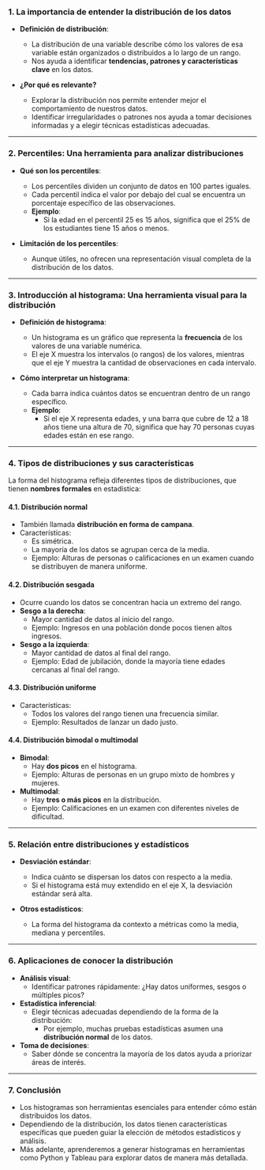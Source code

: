 ### **1. La importancia de entender la distribución de los datos**

- **Definición de distribución**:
  - La distribución de una variable describe cómo los valores de esa variable están organizados o distribuidos a lo largo de un rango.
  - Nos ayuda a identificar **tendencias, patrones y características clave** en los datos.

- **¿Por qué es relevante?**
  - Explorar la distribución nos permite entender mejor el comportamiento de nuestros datos.
  - Identificar irregularidades o patrones nos ayuda a tomar decisiones informadas y a elegir técnicas estadísticas adecuadas.

---

### **2. Percentiles: Una herramienta para analizar distribuciones**

- **Qué son los percentiles**:
  - Los percentiles dividen un conjunto de datos en 100 partes iguales.
  - Cada percentil indica el valor por debajo del cual se encuentra un porcentaje específico de las observaciones.
  - **Ejemplo**:
    - Si la edad en el percentil 25 es 15 años, significa que el 25% de los estudiantes tiene 15 años o menos.

- **Limitación de los percentiles**:
  - Aunque útiles, no ofrecen una representación visual completa de la distribución de los datos.

---

### **3. Introducción al histograma: Una herramienta visual para la distribución**

- **Definición de histograma**:
  - Un histograma es un gráfico que representa la **frecuencia** de los valores de una variable numérica.
  - El eje X muestra los intervalos (o rangos) de los valores, mientras que el eje Y muestra la cantidad de observaciones en cada intervalo.

- **Cómo interpretar un histograma**:
  - Cada barra indica cuántos datos se encuentran dentro de un rango específico.
  - **Ejemplo**:
    - Si el eje X representa edades, y una barra que cubre de 12 a 18 años tiene una altura de 70, significa que hay 70 personas cuyas edades están en ese rango.

---

### **4. Tipos de distribuciones y sus características**

La forma del histograma refleja diferentes tipos de distribuciones, que tienen **nombres formales** en estadística:

#### **4.1. Distribución normal**
- También llamada **distribución en forma de campana**.
- Características:
  - Es simétrica.
  - La mayoría de los datos se agrupan cerca de la media.
  - Ejemplo: Alturas de personas o calificaciones en un examen cuando se distribuyen de manera uniforme.

#### **4.2. Distribución sesgada**
- Ocurre cuando los datos se concentran hacia un extremo del rango.
- **Sesgo a la derecha**:
  - Mayor cantidad de datos al inicio del rango.
  - Ejemplo: Ingresos en una población donde pocos tienen altos ingresos.
- **Sesgo a la izquierda**:
  - Mayor cantidad de datos al final del rango.
  - Ejemplo: Edad de jubilación, donde la mayoría tiene edades cercanas al final del rango.

#### **4.3. Distribución uniforme**
- Características:
  - Todos los valores del rango tienen una frecuencia similar.
  - Ejemplo: Resultados de lanzar un dado justo.

#### **4.4. Distribución bimodal o multimodal**
- **Bimodal**:
  - Hay **dos picos** en el histograma.
  - Ejemplo: Alturas de personas en un grupo mixto de hombres y mujeres.
- **Multimodal**:
  - Hay **tres o más picos** en la distribución.
  - Ejemplo: Calificaciones en un examen con diferentes niveles de dificultad.

---

### **5. Relación entre distribuciones y estadísticos**

- **Desviación estándar**:
  - Indica cuánto se dispersan los datos con respecto a la media.
  - Si el histograma está muy extendido en el eje X, la desviación estándar será alta.

- **Otros estadísticos**:
  - La forma del histograma da contexto a métricas como la media, mediana y percentiles.

---

### **6. Aplicaciones de conocer la distribución**

- **Análisis visual**:
  - Identificar patrones rápidamente: ¿Hay datos uniformes, sesgos o múltiples picos?
- **Estadística inferencial**:
  - Elegir técnicas adecuadas dependiendo de la forma de la distribución:
    - Por ejemplo, muchas pruebas estadísticas asumen una **distribución normal** de los datos.
- **Toma de decisiones**:
  - Saber dónde se concentra la mayoría de los datos ayuda a priorizar áreas de interés.

---

### **7. Conclusión**

- Los histogramas son herramientas esenciales para entender cómo están distribuidos los datos.
- Dependiendo de la distribución, los datos tienen características específicas que pueden guiar la elección de métodos estadísticos y análisis.
- Más adelante, aprenderemos a generar histogramas en herramientas como Python y Tableau para explorar datos de manera más detallada.